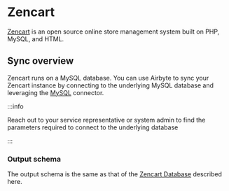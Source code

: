 # Zencart

[Zencart](https://zen-cart.com) is an open source online store management system built on PHP, MySQL, and HTML.

## Sync overview

Zencart runs on a MySQL database. You can use Airbyte to sync your Zencart instance by connecting to the underlying MySQL database and leveraging the [MySQL](mysql.md) connector.

:::info

Reach out to your service representative or system admin to find the parameters required to connect to the underlying database

:::

### Output schema

The output schema is the same as that of the [Zencart Database](https://docs.zen-cart.com/dev/schema/) described here.

